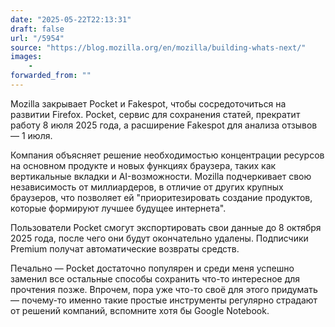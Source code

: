 ```yaml
---
date: "2025-05-22T22:13:31"
draft: false
url: "/5954"
source: "https://blog.mozilla.org/en/mozilla/building-whats-next/"
images:
    -
forwarded_from: ""
---
```


Mozilla закрывает Pocket и Fakespot, чтобы сосредоточиться на развитии Firefox. Pocket, сервис для сохранения статей, прекратит работу 8 июля 2025 года, а расширение Fakespot для анализа отзывов — 1 июля.

Компания объясняет решение необходимостью концентрации ресурсов на основном продукте и новых функциях браузера, таких как вертикальные вкладки и AI-возможности. Mozilla подчеркивает свою независимость от миллиардеров, в отличие от других крупных браузеров, что позволяет ей "приоритезировать создание продуктов, которые формируют лучшее будущее интернета".

Пользователи Pocket смогут экспортировать свои данные до 8 октября 2025 года, после чего они будут окончательно удалены. Подписчики Premium получат автоматические возвраты средств.

Печально — Pocket достаточно популярен и среди меня успешно заменил все остальные способы сохранить что-то интересное для прочтения позже. Впрочем, пора уже что-то своё для этого придумать — почему-то именно такие простые инструменты регулярно страдают от решений компаний, вспомните хотя бы Google Notebook.
